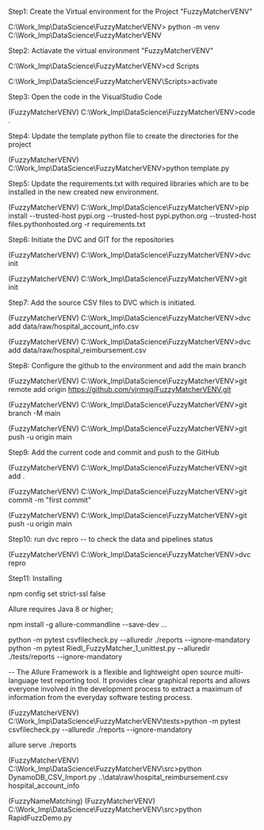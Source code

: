Step1:  Create the Virtual environment for the Project "FuzzyMatcherVENV"

C:\Work_Imp\DataScience\FuzzyMatcherVENV> python -m venv C:\Work_Imp\DataScience\FuzzyMatcherVENV

Step2: Actiavate the virtual environment "FuzzyMatcherVENV"

C:\Work_Imp\DataScience\FuzzyMatcherVENV>cd Scripts

C:\Work_Imp\DataScience\FuzzyMatcherVENV\Scripts>activate

Step3: Open the code in the VisualStudio Code

(FuzzyMatcherVENV) C:\Work_Imp\DataScience\FuzzyMatcherVENV>code .

Step4: Update the template python file to create the directories for the project

(FuzzyMatcherVENV) C:\Work_Imp\DataScience\FuzzyMatcherVENV>python template.py

Step5: Update the requirements.txt with required libraries which are to be installed in the new created new environment.

(FuzzyMatcherVENV) C:\Work_Imp\DataScience\FuzzyMatcherVENV>pip  install --trusted-host pypi.org --trusted-host pypi.python.org --trusted-host files.pythonhosted.org  -r requirements.txt

Step6: Initiate the DVC and GIT for the repositories

(FuzzyMatcherVENV) C:\Work_Imp\DataScience\FuzzyMatcherVENV>dvc init

(FuzzyMatcherVENV) C:\Work_Imp\DataScience\FuzzyMatcherVENV>git init

Step7:  Add the source CSV files to DVC which is initiated.

(FuzzyMatcherVENV) C:\Work_Imp\DataScience\FuzzyMatcherVENV>dvc add data/raw/hospital_account_info.csv

(FuzzyMatcherVENV) C:\Work_Imp\DataScience\FuzzyMatcherVENV>dvc add data/raw/hospital_reimbursement.csv

Step8:  Configure the github to the environment and add the main branch

(FuzzyMatcherVENV) C:\Work_Imp\DataScience\FuzzyMatcherVENV>git remote add origin https://github.com/vjrmsg/FuzzyMatcherVENV.git

(FuzzyMatcherVENV) C:\Work_Imp\DataScience\FuzzyMatcherVENV>git branch -M main

(FuzzyMatcherVENV) C:\Work_Imp\DataScience\FuzzyMatcherVENV>git push -u origin main

Step9:  Add the current code and commit and push to the GitHub

(FuzzyMatcherVENV) C:\Work_Imp\DataScience\FuzzyMatcherVENV>git add .

(FuzzyMatcherVENV) C:\Work_Imp\DataScience\FuzzyMatcherVENV>git commit -m "first commit"

(FuzzyMatcherVENV) C:\Work_Imp\DataScience\FuzzyMatcherVENV>git push -u origin main

Step10: run dvc repro -- to check the data and pipelines status 

(FuzzyMatcherVENV) C:\Work_Imp\DataScience\FuzzyMatcherVENV>dvc repro

Step11: Installing

npm config set strict-ssl false

Allure requires Java 8 or higher; 

npm install -g allure-commandline --save-dev ...

python -m pytest csvfilecheck.py --alluredir ./reports --ignore-mandatory
python -m pytest Riedl_FuzzyMatcher_1_unittest.py --alluredir ./tests/reports --ignore-mandatory

-- The Allure Framework is a flexible and lightweight open source multi-language test reporting tool. It provides clear graphical reports and allows everyone involved in the development process to extract a maximum of information from the everyday software testing process.

(FuzzyMatcherVENV) C:\Work_Imp\DataScience\FuzzyMatcherVENV\tests>python -m pytest csvfilecheck.py --alluredir ./reports --ignore-mandatory

allure serve ./reports


(FuzzyMatcherVENV) C:\Work_Imp\DataScience\FuzzyMatcherVENV\src>python DynamoDB_CSV_Import.py ..\\data\\raw\\hospital_reimbursement.csv hospital_account_info

(FuzzyNameMatching) (FuzzyMatcherVENV) C:\Work_Imp\DataScience\FuzzyMatcherVENV\src>python RapidFuzzDemo.py